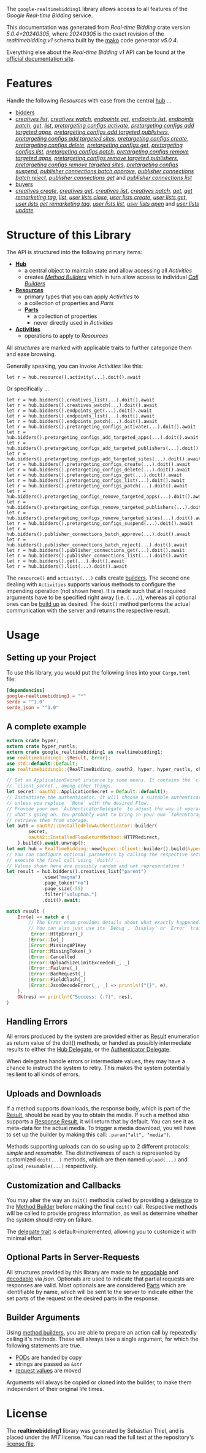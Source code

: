 <!---
DO NOT EDIT !
This file was generated automatically from 'src/generator/templates/api/README.md.mako'
DO NOT EDIT !
-->
The `google-realtimebidding1` library allows access to all features of the *Google Real-time Bidding* service.

This documentation was generated from *Real-time Bidding* crate version *5.0.4+20240305*, where *20240305* is the exact revision of the *realtimebidding:v1* schema built by the [mako](http://www.makotemplates.org/) code generator *v5.0.4*.

Everything else about the *Real-time Bidding* *v1* API can be found at the
[official documentation site](https://developers.google.com/authorized-buyers/apis/realtimebidding/reference/rest/).
# Features

Handle the following *Resources* with ease from the central [hub](https://docs.rs/google-realtimebidding1/5.0.4+20240305/google_realtimebidding1/RealTimeBidding) ... 

* [bidders](https://docs.rs/google-realtimebidding1/5.0.4+20240305/google_realtimebidding1/api::Bidder)
 * [*creatives list*](https://docs.rs/google-realtimebidding1/5.0.4+20240305/google_realtimebidding1/api::BidderCreativeListCall), [*creatives watch*](https://docs.rs/google-realtimebidding1/5.0.4+20240305/google_realtimebidding1/api::BidderCreativeWatchCall), [*endpoints get*](https://docs.rs/google-realtimebidding1/5.0.4+20240305/google_realtimebidding1/api::BidderEndpointGetCall), [*endpoints list*](https://docs.rs/google-realtimebidding1/5.0.4+20240305/google_realtimebidding1/api::BidderEndpointListCall), [*endpoints patch*](https://docs.rs/google-realtimebidding1/5.0.4+20240305/google_realtimebidding1/api::BidderEndpointPatchCall), [*get*](https://docs.rs/google-realtimebidding1/5.0.4+20240305/google_realtimebidding1/api::BidderGetCall), [*list*](https://docs.rs/google-realtimebidding1/5.0.4+20240305/google_realtimebidding1/api::BidderListCall), [*pretargeting configs activate*](https://docs.rs/google-realtimebidding1/5.0.4+20240305/google_realtimebidding1/api::BidderPretargetingConfigActivateCall), [*pretargeting configs add targeted apps*](https://docs.rs/google-realtimebidding1/5.0.4+20240305/google_realtimebidding1/api::BidderPretargetingConfigAddTargetedAppCall), [*pretargeting configs add targeted publishers*](https://docs.rs/google-realtimebidding1/5.0.4+20240305/google_realtimebidding1/api::BidderPretargetingConfigAddTargetedPublisherCall), [*pretargeting configs add targeted sites*](https://docs.rs/google-realtimebidding1/5.0.4+20240305/google_realtimebidding1/api::BidderPretargetingConfigAddTargetedSiteCall), [*pretargeting configs create*](https://docs.rs/google-realtimebidding1/5.0.4+20240305/google_realtimebidding1/api::BidderPretargetingConfigCreateCall), [*pretargeting configs delete*](https://docs.rs/google-realtimebidding1/5.0.4+20240305/google_realtimebidding1/api::BidderPretargetingConfigDeleteCall), [*pretargeting configs get*](https://docs.rs/google-realtimebidding1/5.0.4+20240305/google_realtimebidding1/api::BidderPretargetingConfigGetCall), [*pretargeting configs list*](https://docs.rs/google-realtimebidding1/5.0.4+20240305/google_realtimebidding1/api::BidderPretargetingConfigListCall), [*pretargeting configs patch*](https://docs.rs/google-realtimebidding1/5.0.4+20240305/google_realtimebidding1/api::BidderPretargetingConfigPatchCall), [*pretargeting configs remove targeted apps*](https://docs.rs/google-realtimebidding1/5.0.4+20240305/google_realtimebidding1/api::BidderPretargetingConfigRemoveTargetedAppCall), [*pretargeting configs remove targeted publishers*](https://docs.rs/google-realtimebidding1/5.0.4+20240305/google_realtimebidding1/api::BidderPretargetingConfigRemoveTargetedPublisherCall), [*pretargeting configs remove targeted sites*](https://docs.rs/google-realtimebidding1/5.0.4+20240305/google_realtimebidding1/api::BidderPretargetingConfigRemoveTargetedSiteCall), [*pretargeting configs suspend*](https://docs.rs/google-realtimebidding1/5.0.4+20240305/google_realtimebidding1/api::BidderPretargetingConfigSuspendCall), [*publisher connections batch approve*](https://docs.rs/google-realtimebidding1/5.0.4+20240305/google_realtimebidding1/api::BidderPublisherConnectionBatchApproveCall), [*publisher connections batch reject*](https://docs.rs/google-realtimebidding1/5.0.4+20240305/google_realtimebidding1/api::BidderPublisherConnectionBatchRejectCall), [*publisher connections get*](https://docs.rs/google-realtimebidding1/5.0.4+20240305/google_realtimebidding1/api::BidderPublisherConnectionGetCall) and [*publisher connections list*](https://docs.rs/google-realtimebidding1/5.0.4+20240305/google_realtimebidding1/api::BidderPublisherConnectionListCall)
* [buyers](https://docs.rs/google-realtimebidding1/5.0.4+20240305/google_realtimebidding1/api::Buyer)
 * [*creatives create*](https://docs.rs/google-realtimebidding1/5.0.4+20240305/google_realtimebidding1/api::BuyerCreativeCreateCall), [*creatives get*](https://docs.rs/google-realtimebidding1/5.0.4+20240305/google_realtimebidding1/api::BuyerCreativeGetCall), [*creatives list*](https://docs.rs/google-realtimebidding1/5.0.4+20240305/google_realtimebidding1/api::BuyerCreativeListCall), [*creatives patch*](https://docs.rs/google-realtimebidding1/5.0.4+20240305/google_realtimebidding1/api::BuyerCreativePatchCall), [*get*](https://docs.rs/google-realtimebidding1/5.0.4+20240305/google_realtimebidding1/api::BuyerGetCall), [*get remarketing tag*](https://docs.rs/google-realtimebidding1/5.0.4+20240305/google_realtimebidding1/api::BuyerGetRemarketingTagCall), [*list*](https://docs.rs/google-realtimebidding1/5.0.4+20240305/google_realtimebidding1/api::BuyerListCall), [*user lists close*](https://docs.rs/google-realtimebidding1/5.0.4+20240305/google_realtimebidding1/api::BuyerUserListCloseCall), [*user lists create*](https://docs.rs/google-realtimebidding1/5.0.4+20240305/google_realtimebidding1/api::BuyerUserListCreateCall), [*user lists get*](https://docs.rs/google-realtimebidding1/5.0.4+20240305/google_realtimebidding1/api::BuyerUserListGetCall), [*user lists get remarketing tag*](https://docs.rs/google-realtimebidding1/5.0.4+20240305/google_realtimebidding1/api::BuyerUserListGetRemarketingTagCall), [*user lists list*](https://docs.rs/google-realtimebidding1/5.0.4+20240305/google_realtimebidding1/api::BuyerUserListListCall), [*user lists open*](https://docs.rs/google-realtimebidding1/5.0.4+20240305/google_realtimebidding1/api::BuyerUserListOpenCall) and [*user lists update*](https://docs.rs/google-realtimebidding1/5.0.4+20240305/google_realtimebidding1/api::BuyerUserListUpdateCall)




# Structure of this Library

The API is structured into the following primary items:

* **[Hub](https://docs.rs/google-realtimebidding1/5.0.4+20240305/google_realtimebidding1/RealTimeBidding)**
    * a central object to maintain state and allow accessing all *Activities*
    * creates [*Method Builders*](https://docs.rs/google-realtimebidding1/5.0.4+20240305/google_realtimebidding1/client::MethodsBuilder) which in turn
      allow access to individual [*Call Builders*](https://docs.rs/google-realtimebidding1/5.0.4+20240305/google_realtimebidding1/client::CallBuilder)
* **[Resources](https://docs.rs/google-realtimebidding1/5.0.4+20240305/google_realtimebidding1/client::Resource)**
    * primary types that you can apply *Activities* to
    * a collection of properties and *Parts*
    * **[Parts](https://docs.rs/google-realtimebidding1/5.0.4+20240305/google_realtimebidding1/client::Part)**
        * a collection of properties
        * never directly used in *Activities*
* **[Activities](https://docs.rs/google-realtimebidding1/5.0.4+20240305/google_realtimebidding1/client::CallBuilder)**
    * operations to apply to *Resources*

All *structures* are marked with applicable traits to further categorize them and ease browsing.

Generally speaking, you can invoke *Activities* like this:

```Rust,ignore
let r = hub.resource().activity(...).doit().await
```

Or specifically ...

```ignore
let r = hub.bidders().creatives_list(...).doit().await
let r = hub.bidders().creatives_watch(...).doit().await
let r = hub.bidders().endpoints_get(...).doit().await
let r = hub.bidders().endpoints_list(...).doit().await
let r = hub.bidders().endpoints_patch(...).doit().await
let r = hub.bidders().pretargeting_configs_activate(...).doit().await
let r = hub.bidders().pretargeting_configs_add_targeted_apps(...).doit().await
let r = hub.bidders().pretargeting_configs_add_targeted_publishers(...).doit().await
let r = hub.bidders().pretargeting_configs_add_targeted_sites(...).doit().await
let r = hub.bidders().pretargeting_configs_create(...).doit().await
let r = hub.bidders().pretargeting_configs_delete(...).doit().await
let r = hub.bidders().pretargeting_configs_get(...).doit().await
let r = hub.bidders().pretargeting_configs_list(...).doit().await
let r = hub.bidders().pretargeting_configs_patch(...).doit().await
let r = hub.bidders().pretargeting_configs_remove_targeted_apps(...).doit().await
let r = hub.bidders().pretargeting_configs_remove_targeted_publishers(...).doit().await
let r = hub.bidders().pretargeting_configs_remove_targeted_sites(...).doit().await
let r = hub.bidders().pretargeting_configs_suspend(...).doit().await
let r = hub.bidders().publisher_connections_batch_approve(...).doit().await
let r = hub.bidders().publisher_connections_batch_reject(...).doit().await
let r = hub.bidders().publisher_connections_get(...).doit().await
let r = hub.bidders().publisher_connections_list(...).doit().await
let r = hub.bidders().get(...).doit().await
let r = hub.bidders().list(...).doit().await
```

The `resource()` and `activity(...)` calls create [builders][builder-pattern]. The second one dealing with `Activities` 
supports various methods to configure the impending operation (not shown here). It is made such that all required arguments have to be 
specified right away (i.e. `(...)`), whereas all optional ones can be [build up][builder-pattern] as desired.
The `doit()` method performs the actual communication with the server and returns the respective result.

# Usage

## Setting up your Project

To use this library, you would put the following lines into your `Cargo.toml` file:

```toml
[dependencies]
google-realtimebidding1 = "*"
serde = "^1.0"
serde_json = "^1.0"
```

## A complete example

```Rust
extern crate hyper;
extern crate hyper_rustls;
extern crate google_realtimebidding1 as realtimebidding1;
use realtimebidding1::{Result, Error};
use std::default::Default;
use realtimebidding1::{RealTimeBidding, oauth2, hyper, hyper_rustls, chrono, FieldMask};

// Get an ApplicationSecret instance by some means. It contains the `client_id` and 
// `client_secret`, among other things.
let secret: oauth2::ApplicationSecret = Default::default();
// Instantiate the authenticator. It will choose a suitable authentication flow for you, 
// unless you replace  `None` with the desired Flow.
// Provide your own `AuthenticatorDelegate` to adjust the way it operates and get feedback about 
// what's going on. You probably want to bring in your own `TokenStorage` to persist tokens and
// retrieve them from storage.
let auth = oauth2::InstalledFlowAuthenticator::builder(
        secret,
        oauth2::InstalledFlowReturnMethod::HTTPRedirect,
    ).build().await.unwrap();
let mut hub = RealTimeBidding::new(hyper::Client::builder().build(hyper_rustls::HttpsConnectorBuilder::new().with_native_roots().https_or_http().enable_http1().build()), auth);
// You can configure optional parameters by calling the respective setters at will, and
// execute the final call using `doit()`.
// Values shown here are possibly random and not representative !
let result = hub.bidders().creatives_list("parent")
             .view("magna")
             .page_token("no")
             .page_size(-55)
             .filter("voluptua.")
             .doit().await;

match result {
    Err(e) => match e {
        // The Error enum provides details about what exactly happened.
        // You can also just use its `Debug`, `Display` or `Error` traits
         Error::HttpError(_)
        |Error::Io(_)
        |Error::MissingAPIKey
        |Error::MissingToken(_)
        |Error::Cancelled
        |Error::UploadSizeLimitExceeded(_, _)
        |Error::Failure(_)
        |Error::BadRequest(_)
        |Error::FieldClash(_)
        |Error::JsonDecodeError(_, _) => println!("{}", e),
    },
    Ok(res) => println!("Success: {:?}", res),
}

```
## Handling Errors

All errors produced by the system are provided either as [Result](https://docs.rs/google-realtimebidding1/5.0.4+20240305/google_realtimebidding1/client::Result) enumeration as return value of
the doit() methods, or handed as possibly intermediate results to either the 
[Hub Delegate](https://docs.rs/google-realtimebidding1/5.0.4+20240305/google_realtimebidding1/client::Delegate), or the [Authenticator Delegate](https://docs.rs/yup-oauth2/*/yup_oauth2/trait.AuthenticatorDelegate.html).

When delegates handle errors or intermediate values, they may have a chance to instruct the system to retry. This 
makes the system potentially resilient to all kinds of errors.

## Uploads and Downloads
If a method supports downloads, the response body, which is part of the [Result](https://docs.rs/google-realtimebidding1/5.0.4+20240305/google_realtimebidding1/client::Result), should be
read by you to obtain the media.
If such a method also supports a [Response Result](https://docs.rs/google-realtimebidding1/5.0.4+20240305/google_realtimebidding1/client::ResponseResult), it will return that by default.
You can see it as meta-data for the actual media. To trigger a media download, you will have to set up the builder by making
this call: `.param("alt", "media")`.

Methods supporting uploads can do so using up to 2 different protocols: 
*simple* and *resumable*. The distinctiveness of each is represented by customized 
`doit(...)` methods, which are then named `upload(...)` and `upload_resumable(...)` respectively.

## Customization and Callbacks

You may alter the way an `doit()` method is called by providing a [delegate](https://docs.rs/google-realtimebidding1/5.0.4+20240305/google_realtimebidding1/client::Delegate) to the 
[Method Builder](https://docs.rs/google-realtimebidding1/5.0.4+20240305/google_realtimebidding1/client::CallBuilder) before making the final `doit()` call. 
Respective methods will be called to provide progress information, as well as determine whether the system should 
retry on failure.

The [delegate trait](https://docs.rs/google-realtimebidding1/5.0.4+20240305/google_realtimebidding1/client::Delegate) is default-implemented, allowing you to customize it with minimal effort.

## Optional Parts in Server-Requests

All structures provided by this library are made to be [encodable](https://docs.rs/google-realtimebidding1/5.0.4+20240305/google_realtimebidding1/client::RequestValue) and 
[decodable](https://docs.rs/google-realtimebidding1/5.0.4+20240305/google_realtimebidding1/client::ResponseResult) via *json*. Optionals are used to indicate that partial requests are responses 
are valid.
Most optionals are are considered [Parts](https://docs.rs/google-realtimebidding1/5.0.4+20240305/google_realtimebidding1/client::Part) which are identifiable by name, which will be sent to 
the server to indicate either the set parts of the request or the desired parts in the response.

## Builder Arguments

Using [method builders](https://docs.rs/google-realtimebidding1/5.0.4+20240305/google_realtimebidding1/client::CallBuilder), you are able to prepare an action call by repeatedly calling it's methods.
These will always take a single argument, for which the following statements are true.

* [PODs][wiki-pod] are handed by copy
* strings are passed as `&str`
* [request values](https://docs.rs/google-realtimebidding1/5.0.4+20240305/google_realtimebidding1/client::RequestValue) are moved

Arguments will always be copied or cloned into the builder, to make them independent of their original life times.

[wiki-pod]: http://en.wikipedia.org/wiki/Plain_old_data_structure
[builder-pattern]: http://en.wikipedia.org/wiki/Builder_pattern
[google-go-api]: https://github.com/google/google-api-go-client

# License
The **realtimebidding1** library was generated by Sebastian Thiel, and is placed 
under the *MIT* license.
You can read the full text at the repository's [license file][repo-license].

[repo-license]: https://github.com/Byron/google-apis-rsblob/main/LICENSE.md


